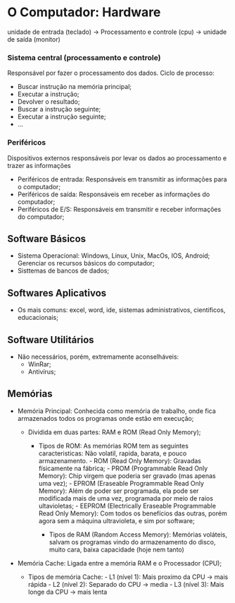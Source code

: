 # O Computador: Hardware


unidade de entrada (teclado) -> Processamento e controle (cpu) -> unidade de saída (monitor)

### Sistema central (processamento e controle)
 Responsável por fazer o processamento dos dados.
 Ciclo de processo:
  - Buscar instrução na memória principal;
  - Executar a instrução;
  - Devolver o resultado;
  - Buscar a instrução seguinte;
  - Executar a instrução seguinte;
  - ...

### Periféricos
  Dispositivos externos responsáveis por levar os dados ao processamento e trazer as informações
  - Periféricos de entrada: Responsáveis em transmitir as informações para o computador;
  - Periféricos de saída: Responsáveis em receber as informações  do computador;
  - Periféricos de E/S: Responsáveis em transmitir e receber informações do computador;

## Software Básicos

  - Sistema Operacional: Windows, Linux, Unix, MacOs, IOS, Android; Gerenciar os recursos básicos do computador;
  - Sisttemas de bancos de dados;

## Softwares Aplicativos

  - Os mais comuns: excel, word, ide, sistemas administrativos, cientificos, educacionais;

## Software Utilitários

  - Não necessários, porém, extremamente aconselháveis:
      - WinRar;
      - Antivírus;
   

## Memórias

  - Memória Principal: Conhecida como memória de trabalho, onde fica armazenados todos os programas onde estão em execução;
      - Dividida em duas partes: RAM e ROM (Read Only Memory);
        - Tipos de ROM: As memórias ROM tem as seguintes caracteristicas: Não volatil, rapida, barata, e pouco armazenamento.
              - ROM (Read Only Memory): Gravadas físicamente na fábrica;
              - PROM (Programmable Read Only Memory): Chip virgem que poderia ser gravado (mas apenas uma vez);
              - EPROM (Eraseable Programmable Read Only Memory): Além de poder ser programada, ela pode ser modificada mais de uma vez, programada por meio de raios ultavioletas;
              - EEPROM (Electrically Eraseable Programmable Read Only Memory): Com todos os benefícios das outras, porém agora sem a máquina ultravioleta, e sim por software;
          

           - Tipos de RAM (Random Access Memory): Memórias voláteis, salvam os programas vindo do armazenamento do disco, muito cara, baixa capacidade (hoje nem tanto)
          
  - Memória Cache: Ligada entre a memória RAM e o Processador (CPU);
      - Tipos de memória Cache:
            - L1 (nível 1): Mais proximo da CPU -> mais rápida
            - L2 (nível 2): Separado do CPU -> media
            - L3 (nível 3): Mais longe da CPU -> mais lenta
